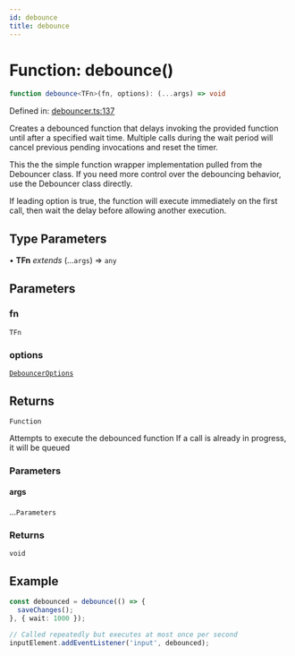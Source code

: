 ```yaml
---
id: debounce
title: debounce
---
```


<!-- DO NOT EDIT: this page is autogenerated from the type comments -->

# Function: debounce()

```ts
function debounce<TFn>(fn, options): (...args) => void
```

Defined in: [debouncer.ts:137](https://github.com/TanStack/bouncer/blob/main/packages/pacer/src/debouncer.ts#L137)

Creates a debounced function that delays invoking the provided function until after a specified wait time.
Multiple calls during the wait period will cancel previous pending invocations and reset the timer.

This the the simple function wrapper implementation pulled from the Debouncer class. If you need
more control over the debouncing behavior, use the Debouncer class directly.

If leading option is true, the function will execute immediately on the first call, then wait the delay
before allowing another execution.

## Type Parameters

• **TFn** *extends* (...`args`) => `any`

## Parameters

### fn

`TFn`

### options

[`DebouncerOptions`](../interfaces/debounceroptions.md)

## Returns

`Function`

Attempts to execute the debounced function
If a call is already in progress, it will be queued

### Parameters

#### args

...`Parameters`

### Returns

`void`

## Example

```ts
const debounced = debounce(() => {
  saveChanges();
}, { wait: 1000 });

// Called repeatedly but executes at most once per second
inputElement.addEventListener('input', debounced);
```
